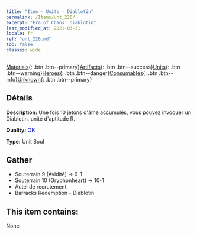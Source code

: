 ```yaml
---
title: "Item - Units - Diablotin"
permalink: /Items/unt_226/
excerpt: "Era of Chaos  Diablotin"
last_modified_at: 2021-03-31
locale: fr
ref: "unt_226.md"
toc: false
classes: wide
---
```

 [Materials](/fr/Items/){: .btn .btn--primary}[Artifacts](/fr/Items/Artifacts/){: .btn .btn--success}[Units](/fr/Items/Units/){: .btn .btn--warning}[Heroes](/fr/Items/Heroes/){: .btn .btn--danger}[Consumables](/fr/Items/Consumables/){: .btn .btn--info}[Unknown](/fr/Items/Unknown/){: .btn .btn--primary}

## Détails
 **Description:** Une fois 10 jetons d'âme accumulés, vous pouvez invoquer un Diablotin, unité d'aptitude R.

 **Quality:** <span style="color: #0000CD">OK</span>

 **Type:** Unit Soul

## Gather

*    Souterrain 9 (Avidité) -> 9-1 
*    Souterrain 10 (Gryphonheart) -> 10-1 
*    Autel de recrutement 
*    Barracks Redemption - Diablotin 

## This item contains:

  None

